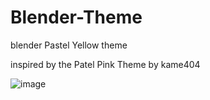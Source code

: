 # Blender-Theme
blender Pastel Yellow theme

inspired by the Patel Pink Theme by kame404

![image](https://github.com/user-attachments/assets/2ac12930-5026-4a10-aa6c-31ca885abe35)

